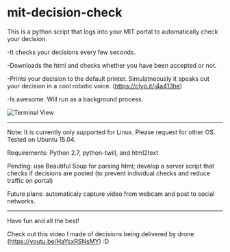 # mit-decision-check

This is a python script that logs into your MIT portal to automatically check your decision.

-It checks your decisions every few seconds.

-Downloads the html and checks whether you have been accepted or not.

-Prints your decision to the default printer. Simulatneously it speaks out your decision in a cool robotic voice. (https://clyp.it/j4a413he)

-Is awesome. Will run as a background process.

![Terminal View]("https://github.com/applicant1844244/mit-decision-check/blob/master/screenshot.png")

-----------------

Note: It is currently only supported for Linux. Please request for other OS. Tested on Ubuntu 15.04.

Requirements: Python 2.7, python-twill, and html2text

Pending: use Beautiful Soup for parsing html; develop a server script that checks if decisions are posted (to prevent individual checks and reduce traffic on portal)

Future plans: automaticaly capture video from webcam and post to social networks.

-----------------

Have fun and all the best!

Check out this video I made of decisions being delivered by drone (https://youtu.be/HaYsxRSNsMY) :D
